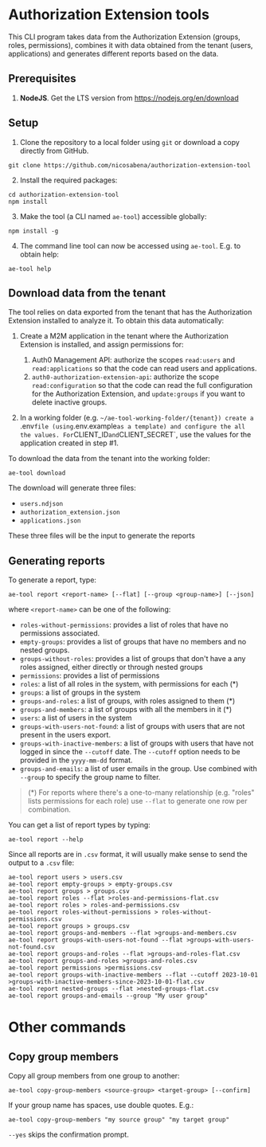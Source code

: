 # Authorization Extension tools

This CLI program takes data from the Authorization Extension (groups, roles, permissions), combines it with data obtained from the tenant (users, applications) and generates different reports based on the data.

## Prerequisites

1. **NodeJS**. Get the LTS version from https://nodejs.org/en/download

## Setup

1. Clone the repository to a local folder using `git` or download a copy directly from GitHub.
```
git clone https://github.com/nicosabena/authorization-extension-tool
```
2. Install the required packages:
```
cd authorization-extension-tool
npm install
```
3. Make the tool (a CLI named `ae-tool`) accessible globally:
```
npm install -g
```

4. The command line tool can now be accessed using `ae-tool`. E.g. to obtain help:

```
ae-tool help
```

## Download data from the tenant
The tool relies on data exported from the tenant that has the Authorization Extension installed to analyze it. To obtain this data automatically:

1. Create a M2M application in the tenant where the Authorization Extension is installed, and assign permissions for:
   1. Auth0 Management API: authorize the scopes `read:users` and `read:applications` so that the code can read users and applications.
   2. `auth0-authorization-extension-api`: authorize the scope `read:configuration` so that the code can read the full configuration for the Authorization Extension, and `update:groups` if you want to delete inactive groups.

2. In a working folder (e.g. `~/ae-tool-working-folder/{tenant}) create a `.env` file (using `.env.example` as a template) and configure the all the values.
   For `CLIENT_ID` and `CLIENT_SECRET`, use the values for the application created in step #1.

To download the data from the tenant into the working folder:

```
ae-tool download
```

The download will generate three files:
- `users.ndjson`
- `authorization_extension.json`
- `applications.json`

These three files will be the input to generate the reports

## Generating reports

To generate a report, type:

```
ae-tool report <report-name> [--flat] [--group <group-name>] [--json]
```

where `<report-name>` can be one of the following:

- `roles-without-permissions`: provides a list of roles that have no permissions associated.
- `empty-groups`: provides a list of groups that have no members and no nested groups.
- `groups-without-roles`: provides a list of groups that don't have a any roles assigned, either directly or through nested groups
- `permissions`: provides a list of permissions
- `roles`: a list of all roles in the system, with permissions for each (*)
- `groups`: a list of groups in the system
- `groups-and-roles`: a list of groups, with roles assigned to them (*)
- `groups-and-members`: a list of groups with all the members in it (*)
- `users`: a list of users in the system
- `groups-with-users-not-found`: a list of groups with users that are not present in the users export.
- `groups-with-inactive-members`: a list of groups with users that have not logged in since the `--cutoff` date. 
  The `--cutoff` option needs to be provided in the `yyyy-mm-dd` format.
- `groups-and-emails`: a list of user emails in the group. Use combined with `--group` to specify the group name to filter. 

> (*) For reports where there's a one-to-many relationship (e.g. "roles" lists permissions for each role) use `--flat` to 
> generate one row per combination.


You can get a list of report types by typing:

```
ae-tool report --help
```

Since all reports are in `.csv` format, it will usually make sense to send the output to a `.csv` file:

```
ae-tool report users > users.csv
ae-tool report empty-groups > empty-groups.csv
ae-tool report groups > groups.csv
ae-tool report roles --flat >roles-and-permissions-flat.csv
ae-tool report roles > roles-and-permissions.csv
ae-tool report roles-without-permissions > roles-without-permissions.csv
ae-tool report groups > groups.csv
ae-tool report groups-and-members --flat >groups-and-members.csv
ae-tool report groups-with-users-not-found --flat >groups-with-users-not-found.csv
ae-tool report groups-and-roles --flat >groups-and-roles-flat.csv
ae-tool report groups-and-roles >groups-and-roles.csv
ae-tool report permissions >permissions.csv
ae-tool report groups-with-inactive-members --flat --cutoff 2023-10-01 >groups-with-inactive-members-since-2023-10-01-flat.csv
ae-tool report nested-groups --flat >nested-groups-flat.csv
ae-tool report groups-and-emails --group "My user group"

```

# Other commands

## Copy group members

Copy all group members from one group to another:

```
ae-tool copy-group-members <source-group> <target-group> [--confirm]
```

If your group name has spaces, use double quotes. E.g.:

```
ae-tool copy-group-members "my source group" "my target group"
```

`--yes` skips the confirmation prompt.


